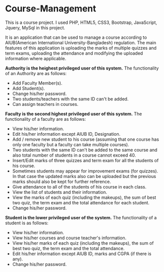 # Course-Management
This is a course project. I used PHP, HTML5, CSS3, Bootstrap, JavaScript, Jquery, MySql in this project.

It is an application that can be used to manage a course according to AIUB(American International University-Bangladesh) regulation. The main features of this application is uploading the marks of multiple quizzes and term exams, uploading the attendance and modifying the uploaded information where applicable.

**Authority is the heighest privileged user of this system.** The functionality of an Authority are as follows:

- Add Faculty Member(s).
- Add Student(s).
- Change his/her password.
- Two students/teachers with the same ID can't be added.
- Can assign teachers in courses.

**Faculty is the second highest privileged user of this system.** The functionality of a faculty are as follows:

- View his/her information.
- Edit his/her information except AIUB ID, Designation.
- Add / remove new student to his course (assuming that one course has only one faculty but a faculty can take multiple courses).
- Two students with the same ID can't be added to the same course and also total number of students in a course cannot exceed 40.
- Insert/Edit marks of three quizzes and term exam for all the students of his course.
- Sometimes students may appear for improvement exams (for quizzes). In that case the updated marks also can be uploaded but the previous marks should also be kept for further reference.
- Give attendance to all of the students of his course in each class.
- View the list of students and their information.
- View the marks of each quiz (including the makeups), the sum of best two quiz, the term exam and the total attendance for each student.
- Change his/her password.

**Student is the lower privileged user of the system.** The functionality of a student is as follows:

- View his/her information.
- View his/her courses and course teacher's information.
- View his/her marks of each quiz (including the makeups), the sum of best two quiz, the term exam and the total attendance.
- Edit his/her information except AIUB ID, marks and CGPA (if there is any).
- Change his/her password.
